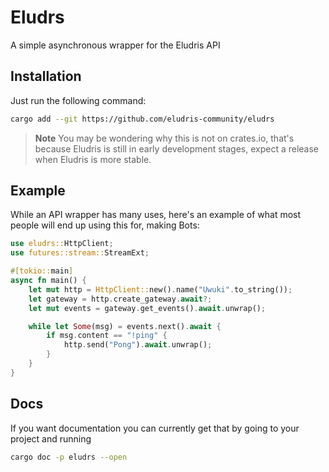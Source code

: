 # Eludrs

A simple asynchronous wrapper for the Eludris API

## Installation

Just run the following command:

```sh
cargo add --git https://github.com/eludris-community/eludrs
```

> **Note**
> You may be wondering why this is not on crates.io, that's because Eludris is
> still in early development stages, expect a release when Eludris is more stable.

## Example

While an API wrapper has many uses, here's an example of what most people will
end up using this for, making Bots:

```rust
use eludrs::HttpClient;
use futures::stream::StreamExt;

#[tokio::main]
async fn main() {
    let mut http = HttpClient::new().name("Uwuki".to_string());
    let gateway = http.create_gateway.await?;
    let mut events = gateway.get_events().await.unwrap();

    while let Some(msg) = events.next().await {
        if msg.content == "!ping" {
            http.send("Pong").await.unwrap();
        }
    }
}
```

## Docs

If you want documentation you can currently get that by going to your project
and running

```sh
cargo doc -p eludrs --open
```
